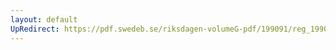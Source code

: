 ```yaml
---
layout: default
UpRedirect: https://pdf.swedeb.se/riksdagen-volumeG-pdf/199091/reg_199091/reg_199091_0094.pdf
---
```

